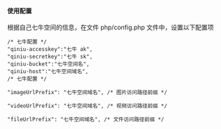 ####	使用配置

根据自己七牛空间的信息，在文件 php/config.php 文件中，设置以下配置项

	/* 七牛配置 */
	"qiniu-accesskey":"七牛 ak",
	"qiniu-secretkey":"七牛 sk",
	"qiniu-bucket":"七牛空间名",
	"qiniu-host":"七牛空间域名",
	/* 七牛配置 */

    "imageUrlPrefix": "七牛空间域名", /* 图片访问路径前缀 */

    "videoUrlPrefix": "七牛空间域名", /* 视频访问路径前缀 */

    "fileUrlPrefix": "七牛空间域名", /* 文件访问路径前缀 */
